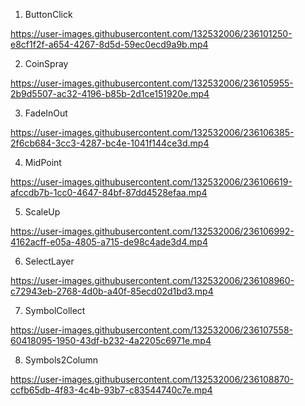 1. ButtonClick

https://user-images.githubusercontent.com/132532006/236101250-e8cf1f2f-a654-4267-8d5d-59ec0ecd9a9b.mp4

2. CoinSpray

https://user-images.githubusercontent.com/132532006/236105955-2b9d5507-ac32-4196-b85b-2d1ce151920e.mp4

3. FadeInOut

https://user-images.githubusercontent.com/132532006/236106385-2f6cb684-3cc3-4287-bc4e-1041f144ce3d.mp4

4. MidPoint

https://user-images.githubusercontent.com/132532006/236106619-afccdb7b-1cc0-4647-84bf-87dd4528efaa.mp4

5. ScaleUp

https://user-images.githubusercontent.com/132532006/236106992-4162acff-e05a-4805-a715-de98c4ade3d4.mp4

6. SelectLayer

https://user-images.githubusercontent.com/132532006/236108960-c72943eb-2768-4d0b-a40f-85ecd02d1bd3.mp4

7. SymbolCollect

https://user-images.githubusercontent.com/132532006/236107558-60418095-1950-43df-b232-4a2205c6971e.mp4

8. Symbols2Column

https://user-images.githubusercontent.com/132532006/236108870-ccfb65db-4f83-4c4b-93b7-c83544740c7e.mp4
